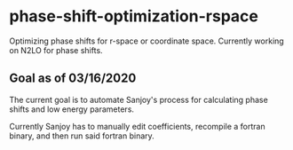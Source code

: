 # phase-shift-optimization-rspace
Optimizing phase shifts for r-space or coordinate space. Currently working on N2LO for phase shifts.

## Goal as of 03/16/2020

The current goal is to automate Sanjoy's process for calculating phase shifts and low energy parameters.

Currently Sanjoy has to manually edit coefficients, recompile a fortran binary, and then run said fortran binary.

